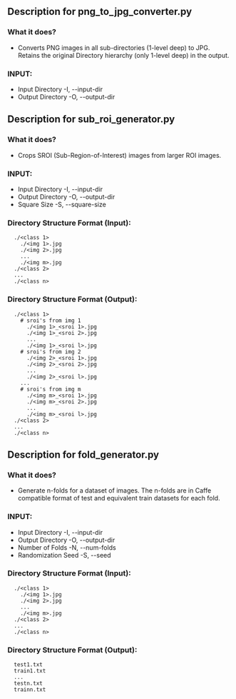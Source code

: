 ## Description for png_to_jpg_converter.py

### What it does?
* Converts PNG images in all sub-directories (1-level deep) to JPG. Retains the original Directory hierarchy (only 1-level deep) in the output.

### INPUT:
* Input Directory -I, --input-dir
* Output Directory -O, --output-dir

## Description for sub_roi_generator.py

### What it does?
* Crops SROI (Sub-Region-of-Interest) images from larger ROI images.

### INPUT:
* Input Directory -I, --input-dir
* Output Directory -O, --output-dir
* Square Size -S, --square-size

### Directory Structure Format (Input):
```
  ./<class 1>
    ./<img 1>.jpg
    ./<img 2>.jpg
    ...
    ./<img m>.jpg
  ./<class 2>
  ...
  ./<class n>
```

### Directory Structure Format (Output):
```
  ./<class 1>
    # sroi's from img 1
      ./<img 1>_<sroi 1>.jpg
      ./<img 1>_<sroi 2>.jpg
      ...
      ./<img 1>_<sroi l>.jpg
    # sroi's from img 2
      ./<img 2>_<sroi 1>.jpg
      ./<img 2>_<sroi 2>.jpg
      ...
      ./<img 2>_<sroi l>.jpg
    ...
    # sroi's from img m
      ./<img m>_<sroi 1>.jpg
      ./<img m>_<sroi 2>.jpg
      ...
      ./<img m>_<sroi l>.jpg
  ./<class 2>
  ...
  ./<class n>
```

## Description for fold_generator.py

### What it does?
* Generate n-folds for a dataset of images. The n-folds are in Caffe compatible format of test and equivalent train datasets for each fold.

### INPUT:
* Input Directory -I, --input-dir
* Output Directory -O, --output-dir
* Number of Folds -N, --num-folds
* Randomization Seed -S, --seed

### Directory Structure Format (Input):
```
  ./<class 1>
    ./<img 1>.jpg
    ./<img 2>.jpg
    ...
    ./<img m>.jpg
  ./<class 2>
  ...
  ./<class n>
```

### Directory Structure Format (Output):
```
  test1.txt
  train1.txt
  ...
  testn.txt
  trainn.txt
```
